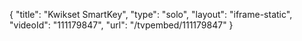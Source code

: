 {
    "title": "Kwikset SmartKey",
    "type": "solo",
    "layout": "iframe-static",
    "videoId": "111179847",
    "url": "\/tvpembed\/111179847"
}